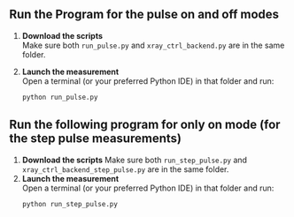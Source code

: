 ## Run the Program for the pulse on and off modes

1. **Download the scripts**  
   Make sure both `run_pulse.py` and `xray_ctrl_backend.py` are in the same folder.

2. **Launch the measurement**  
   Open a terminal (or your preferred Python IDE) in that folder and run:
   ```bash
   python run_pulse.py

## Run the following program for only on mode (for the step pulse measurements)
1. **Download the scripts**
   Make sure both `run_step_pulse.py`  and `xray_ctrl_backend_step_pulse.py` are in the same folder.
2. **Launch the measurement**  
   Open a terminal (or your preferred Python IDE) in that folder and run:
   ```bash
   python run_step_pulse.py
